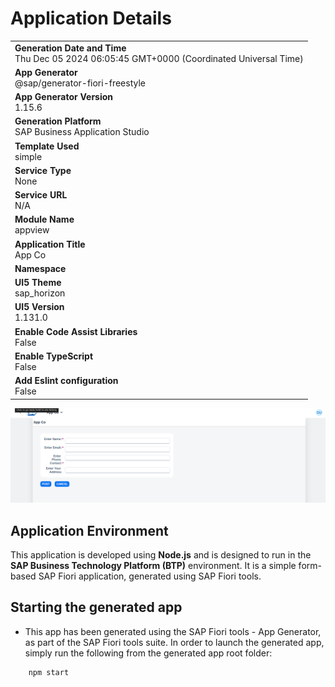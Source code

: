 # Application Details

|               |  
| ------------- |  
|**Generation Date and Time**<br>Thu Dec 05 2024 06:05:45 GMT+0000 (Coordinated Universal Time)|  
|**App Generator**<br>@sap/generator-fiori-freestyle|  
|**App Generator Version**<br>1.15.6|  
|**Generation Platform**<br>SAP Business Application Studio|  
|**Template Used**<br>simple|  
|**Service Type**<br>None|  
|**Service URL**<br>N/A|  
|**Module Name**<br>appview|  
|**Application Title**<br>App Co|  
|**Namespace**<br>|  
|**UI5 Theme**<br>sap_horizon|  
|**UI5 Version**<br>1.131.0|  
|**Enable Code Assist Libraries**<br>False|  
|**Enable TypeScript**<br>False|  
|**Add Eslint configuration**<br>False|  


![Screen View](./public/image/screen-view.png)

## Application Environment

This application is developed using **Node.js** and is designed to run in the **SAP Business Technology Platform (BTP)** environment. It is a simple form-based SAP Fiori application, generated using SAP Fiori tools.

## Starting the generated app

- This app has been generated using the SAP Fiori tools - App Generator, as part of the SAP Fiori tools suite. In order to launch the generated app, simply run the following from the generated app root folder:

```bash
    npm start

